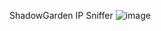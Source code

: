 ShadowGarden IP Sniffer
![image](https://github.com/God-SG/Ip_sniffer/assets/109325773/ecc1e95d-37fc-456a-9fff-10ea5a2ce3d3)
